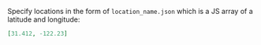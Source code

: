 Specify locations in the form of `location_name.json` which is a JS array of a latitude and longitude:

```json
[31.412, -122.23]
```
